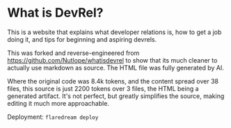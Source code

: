 # What is DevRel?

This is a website that explains what developer relations is, how to get a job doing it, and tips for beginning and aspiring devrels.

This was forked and reverse-engineered from https://github.com/Nutlope/whatisdevrel to show that its much cleaner to actually use markdown as source. The HTML file was fully generated by AI.

Where the original code was 8.4k tokens, and the content spread over 38 files, this source is just 2200 tokens over 3 files, the HTML being a generated artifact. It's not perfect, but greatly simplifies the source, making editing it much more approachable.

Deployment:
`flaredream deploy`
